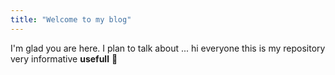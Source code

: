 ```yaml
---
title: "Welcome to my blog"
---
```


I'm glad you are here. I plan to talk about ...
hi everyone 
this is my repository
very informative 
**usefull**
🥇
